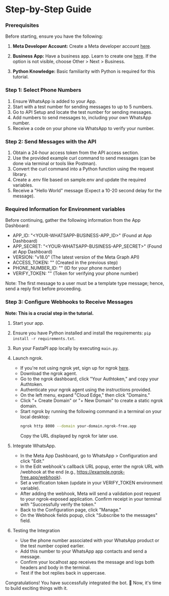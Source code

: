 # Step-by-Step Guide 

### Prerequisites

Before starting, ensure you have the following:

1. **Meta Developer Account:** Create a Meta developer account [here](https://developers.facebook.com/).

2. **Business App:** Have a business app. Learn to create one [here](https://developers.facebook.com/docs/development/create-an-app/). If the option is not visible, choose Other > Next > Business.

3. **Python Knowledge:** Basic familiarity with Python is required for this tutorial.

### Step 1: Select Phone Numbers

1. Ensure WhatsApp is added to your App.
2. Start with a test number for sending messages to up to 5 numbers.
3. Go to API Setup and locate the test number for sending messages.
4. Add numbers to send messages to, including your own WhatsApp number.
5. Receive a code on your phone via WhatsApp to verify your number.

### Step 2: Send Messages with the API

1. Obtain a 24-hour access token from the API access section.
2. Use the provided example curl command to send messages (can be done via terminal or tools like Postman).
3. Convert the curl command into a Python function using the request library.
4. Create a .env file based on sample.env and update the required variables.
5. Receive a "Hello World" message (Expect a 10-20 second delay for the message).

### Required Information for Environment variables 

Before continuing, gather the following information from the App Dashboard:

- APP_ID: "<YOUR-WHATSAPP-BUSINESS-APP_ID>" (Found at App Dashboard)
- APP_SECRET: "<YOUR-WHATSAPP-BUSINESS-APP_SECRET>" (Found at App Dashboard)
- VERSION: "v18.0" (The latest version of the Meta Graph API)
- ACCESS_TOKEN: "" (Created in the previous step)
- PHONE_NUMBER_ID: "" (ID for your phone number)
- VERIFY_TOKEN: "" (Token for verifying your phone number)

Note: The first message to a user must be a template type message; hence, send a reply first before proceeding.

### Step 3: Configure Webhooks to Receive Messages

**Note: This is a crucial step in the tutorial.**

1. Start your app.
2. Ensure you have Python installed and install the requirements: `pip install -r requirements.txt`.
3. Run your FastaPI app locally by executing `main.py`.
4. Launch ngrok.
    - If you're not using ngrok yet, sign up for ngrok [here](https://ngrok.com/docs/integrations/whatsapp/webhooks/).
    - Download the ngrok agent.
    - Go to the ngrok dashboard, click "Your Authtoken," and copy your Authtoken.
    - Authenticate your ngrok agent using the instructions provided.
    - On the left menu, expand "Cloud Edge," then click "Domains."
    - Click "+ Create Domain" or "+ New Domain" to create a static ngrok domain.
    - Start ngrok by running the following command in a terminal on your local desktop:
      ```bash
      ngrok http 8000 --domain your-domain.ngrok-free.app
      ```
      Copy the URL displayed by ngrok for later use.

5. Integrate WhatsApp.
    - In the Meta App Dashboard, go to WhatsApp > Configuration and click "Edit."
    - In the Edit webhook's callback URL popup, enter the ngrok URL with /webhook at the end (e.g., https://example.ngrok-free.app/webhook).
    - Set a verification token (update in your VERIFY_TOKEN environment variable).
    - After adding the webhook, Meta will send a validation post request to your ngrok-exposed application. Confirm receipt in your terminal with "Successfully verify the token."
    - Back to the Configuration page, click "Manage."
    - On the Webhook fields popup, click "Subscribe to the messages" field.

6. Testing the Integration
    - Use the phone number associated with your WhatsApp product or the test number copied earlier.
    - Add this number to your WhatsApp app contacts and send a message.
    - Confirm your localhost app receives the message and logs both headers and body in the terminal.
    - Test if the bot replies back in uppercase.

Congratulations! You have successfully integrated the bot. 🎉 Now, it's time to build exciting things with it.